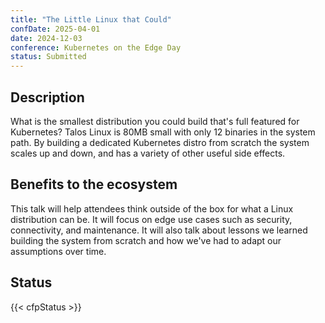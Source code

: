 ```yaml
---
title: "The Little Linux that Could"
confDate: 2025-04-01
date: 2024-12-03
conference: Kubernetes on the Edge Day
status: Submitted
---
```


## Description

What is the smallest distribution you could build that's full featured for Kubernetes?
Talos Linux is 80MB small with only 12 binaries in the system path.
By building a dedicated Kubernetes distro from scratch the system scales up and down, and has a variety of other useful side effects.

## Benefits to the ecosystem

This talk will help attendees think outside of the box for what a Linux distribution can be.
It will focus on edge use cases such as security, connectivity, and maintenance.
It will also talk about lessons we learned building the system from scratch and how we've had to adapt our assumptions over time.

## Status

{{< cfpStatus >}}
